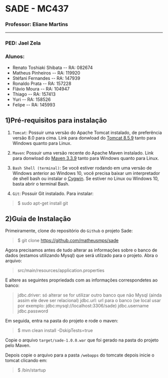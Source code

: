 #  SADE - MC437
### Professor: Eliane Martins
----
### PED: Jael Zela
### Alunos: 
*	Renato Toshiaki Shibata	 -- RA: 082674
*   Matheus Pinheiros		 -- RA: 119920
*	Stéfani Fernandes		 -- RA: 147939
*   Ronaldo Prata			 -- RA: 157228
*	Flávio Moura			 -- RA: 104947
*	Thiago					 -- RA: 157413
*	Yuri					 -- RA: 158526
*	Felipe					 -- RA: 145993

## 1)Pré-requisitos para instalação
1.  `Tomcat`: Possuir uma versão do Apache Tomcat instalado, de preferência versão 8.0 para cima. Link para donwload do [Tomcat 8.5.9]( http://tomcat.apache.org/download-80.cgi#8.5.8) tanto para Windows quanto para Linux.

2.  `Maven`: Possuir uma versão recente do Apache Maven instalado. Link para donwload do  [Maven 3.3.9](http://maven.apache.org/download.cgi) tanto para Windows quanto para Linux.

3.  `Bash Shell (terminal)`: Se você estiver rodando em uma versão de Windows anterior ao Windows 10, você precisa baixar um interpretador de shell bash ou instalar o [Cygwin](https://cygwin.com/install.html). Se estiver no Linux ou Windows 10, basta abrir o terminal Bash.

4.  `Git`: Possuir Git instalado. Para instalar:
>$ sudo apt-get install git


##   2)Guia de Instalação
Primeiramente, clone do repositório do `Github` o projeto Sade:
>$   git clone https://github.com/matheusmps/sade

Agora precisamos antes de tudo alterar as informações sobre o banco de dados (estamos utilizando Mysql) que será utilzado para o projeto. Abra o arquivo:
> src/main/resources/application.properties

E altere as seguintes propriedads com as informações correspondetes ao banco:
>jdbc.driver: só alterar se for utilizar outro banco que não Mysql (ainda assim ele deve ser relacional)
>jdbc.url: url para o banco (se local usar por exemplo: jdbc:mysql://localhost:3306/sade)
>jdbc.username
>jdbc.password

Em seguida, entra na pasta do projeto e rode o maven: 
>$ mvn clean install -DskipTests=true

Copie o arquivo `target/sade-1.0.0.war` que foi gerado na pasta do projeto pelo Maven.

Depois copie o arquivo para a pasta `/webapps` do tomcate depois inicie o tomcat clicando em:
>$ /bin/startup
